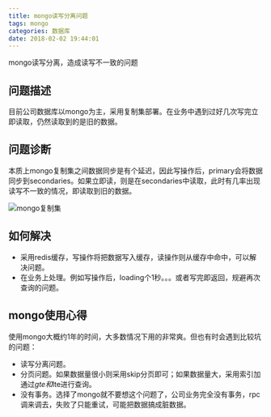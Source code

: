 ```yaml
---
title: mongo读写分离问题
tags: mongo
categories: 数据库
date: 2018-02-02 19:44:01
---
```

mongo读写分离，造成读写不一致的问题
<!-- more -->

## 问题描述

目前公司数据库以mongo为主，采用复制集部署。在业务中遇到过好几次写完立即读取，仍然读取到的是旧的数据。

## 问题诊断

本质上mongo复制集之间数据同步是有个延迟，因此写操作后，primary会将数据同步到secondaries。如果立即读，则是在secondaries中读取，此时有几率出现读写不一致的情况，即读取到旧的数据。

![mongo复制集](https://docs.mongodb.com/manual/_images/replica-set-read-write-operations-primary.bakedsvg.svg)

## 如何解决

* 采用redis缓存，写操作将把数据写入缓存，读操作则从缓存中命中，可以解决问题。
* 在业务上处理。例如写操作后，loading个1秒。。。或者写完即返回，规避再次查询的问题。

## mongo使用心得

使用mongo大概约1年的时间，大多数情况下用的非常爽。但也有时会遇到比较坑的问题：

* 读写分离问题。
* 分页问题。如果数据量很小则采用skip分页即可；如果数据量大，采用索引加通过$gte和$lte进行查询。
* 没有事务。选择了mongo就不要想这个问题了，公司业务完全没有事务，rpc调来调去，失败了只能重试，可能把数据搞成脏数据。